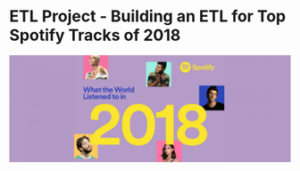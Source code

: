 # ETL Project - Building an ETL for Top Spotify Tracks of 2018

![Images/spotify2018.jpg](Images/spotify2018.jpg)
